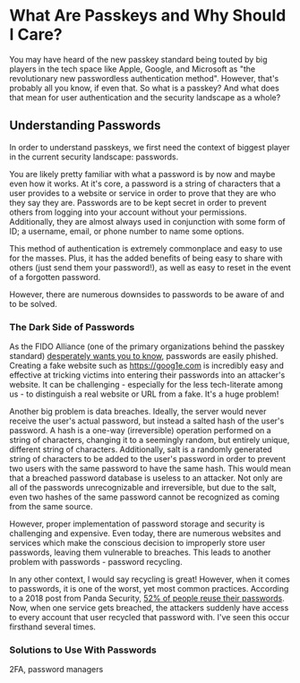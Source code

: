 # What Are Passkeys and Why Should I Care?

You may have heard of the new passkey standard being touted by big players in the tech space like Apple, Google, and Microsoft as "the revolutionary new passwordless authentication method". However, that's probably all you know, if even that. So what is a passkey? And what does that mean for user authentication and the security landscape as a whole?

## Understanding Passwords

In order to understand passkeys, we first need the context of biggest player in the current security landscape: passwords.

You are likely pretty familiar with what a password is by now and maybe even how it works. At it's core, a password is a string of characters that a user provides to a website or service in order to prove that they are who they say they are. Passwords are to be kept secret in order to prevent others from logging into your account without your permissions. Additionally, they are almost always used in conjunction with some form of ID; a username, email, or phone number to name some options.

This method of authentication is extremely commonplace and easy to use for the masses. Plus, it has the added benefits of being easy to share with others (just send them your password!), as well as easy to reset in the event of a forgotten password.

However, there are numerous downsides to passwords to be aware of and to be solved.

### The Dark Side of Passwords

As the FIDO Alliance (one of the primary organizations behind the passkey standard) [desperately wants you to know](https://fidoalliance.org/passkeys/), passwords are easily phished. Creating a fake website such as https://goog1e.com is incredibly easy and effective at tricking victims into entering their passwords into an attacker's website. It can be challenging - especially for the less tech-literate among us - to distinguish a real website or URL from a fake. It's a huge problem!

Another big problem is data breaches. Ideally, the server would never receive the user's actual password, but instead a salted hash of the user's password. A hash is a one-way (irreversible) operation performed on a string of characters, changing it to a seemingly random, but entirely unique, different string of characters. Additionally, salt is a randomly generated string of characters to be added to the user's password in order to prevent two users with the same password to have the same hash. This would mean that a breached password database is useless to an attacker. Not only are all of the passwords unrecognizable and irreversible, but due to the salt, even two hashes of the same password cannot be recognized as coming from the same source.

However, proper implementation of password storage and security is challenging and expensive. Even today, there are numerous websites and services which make the conscious decision to improperly store user passwords, leaving them vulnerable to breaches. This leads to another problem with passwords - password recycling.

In any other context, I would say recycling is great! However, when it comes to passwords, it is one of the worst, yet most common practices. According to a 2018 post from Panda Security, [52% of people reuse their passwords](https://www.pandasecurity.com/en/mediacenter/security/password-reuse/). Now, when one service gets breached, the attackers suddenly have access to every account that user recycled that password with. I've seen this occur firsthand several times.

### Solutions to Use With Passwords

2FA, password managers